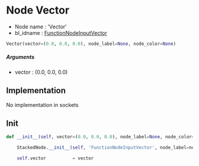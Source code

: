 # Node Vector

- Node name : 'Vector'
- bl_idname : [FunctionNodeInputVector](https://docs.blender.org/api/current/bpy.types.FunctionNodeInputVector.html)


``` python
Vector(vector=(0.0, 0.0, 0.0), node_label=None, node_color=None)
```
##### Arguments

- vector : (0.0, 0.0, 0.0)

## Implementation

No implementation in sockets

## Init

``` python
def __init__(self, vector=(0.0, 0.0, 0.0), node_label=None, node_color=None):

    StackedNode.__init__(self, 'FunctionNodeInputVector', node_label=node_label, node_color=node_color)

    self.vector          = vector
```
